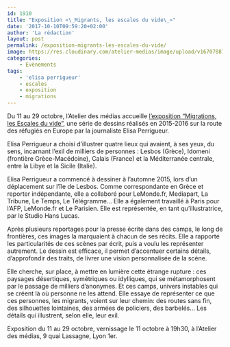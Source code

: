 ```yaml
---
id: 1910
title: "Exposition «\_Migrants, les escales du vide\_»"
date: '2017-10-10T09:59:20+02:00'
author: 'La rédaction'
layout: post
permalink: /exposition-migrants-les-escales-du-vide/
image: https://res.cloudinary.com/atelier-medias/image/upload/v1670788730/blog/ylsikt8ewhow60dhcwjn.jpg
categories:
    - Evènements
tags:
    - 'elisa perrigueur'
    - escales
    - exposition
    - migrations
---
```


Du 11 au 29 octobre, l’Atelier des médias accueille [l’exposition “Migrations, les Escales du vide”](https://www.facebook.com/events/346668295803143/), une série de dessins réalisés en 2015-2016 sur la route des réfugiés en Europe par la journaliste Elisa Perrigueur.

Elisa Perrigueur a choisi d’illustrer quatre lieux qui avaient, à ses yeux, du sens, incarnant l’exil de milliers de personnes : Lesbos (Grèce), Idomeni (frontière Grèce-Macédoine), Calais (France) et la Méditerranée centrale, entre la Libye et la Sicile (Italie).

Elisa Perrigueur a commencé à dessiner à l’automne 2015, lors d’un déplacement sur l’île de Lesbos. Comme correspondante en Grèce et reporter indépendante, elle a collaboré pour LeMonde.fr, Mediapart, La Tribune, Le Temps, Le Télégramme… Elle a également travaillé à Paris pour l’AFP, LeMonde.fr et Le Parisien. Elle est représentée, en tant qu’illustratrice, par le Studio Hans Lucas.

Après plusieurs reportages pour la presse écrite dans des camps, le long de frontières, ces images la marquaient à chacun de ses récits. Elle a rapporté les particularités de ces scènes par écrit, puis a voulu les représenter autrement. Le dessin est efficace, il permet d’accentuer certains détails, d’approfondir des traits, de livrer une vision personnalisée de la scène.

Elle cherche, sur place, à mettre en lumière cette étrange rupture : ces paysages désertiques, symétriques ou idylliques, qui se métamorphosent par le passage de milliers d’anonymes. Et ces camps, univers instables qui se créent là où personne ne les attend. Elle essaye de représenter ce que ces personnes, les migrants, voient sur leur chemin: des routes sans fin, des silhouettes lointaines, des armées de policiers, des barbelés… Les détails qui illustrent, selon elle, leur exil.

Exposition du 11 au 29 octobre, vernissage le 11 octobre à 19h30, à l’Atelier des médias, 9 quai Lassagne, Lyon 1er.
